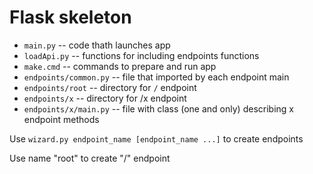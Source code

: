 # Flask skeleton

* `main.py` -- code thath launches app
* `loadApi.py` -- functions for including endpoints functions
* `make.cmd` -- commands to prepare and run app
* `endpoints/common.py` -- file that imported by each endpoint main
* `endpoints/root` -- directory for `/` endpoint
* `endpoints/x` -- directory for /x endpoint
* `endpoints/x/main.py` -- file with class (one and only) describing x endpoint methods

Use `wizard.py endpoint_name [endpoint_name ...]` to create endpoints

Use name "root" to create "/" endpoint